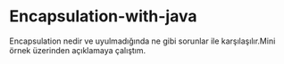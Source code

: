# Encapsulation-with-java
Encapsulation nedir ve uyulmadığında ne gibi sorunlar ile karşılaşılır.Mini örnek üzerinden açıklamaya çalıştım.

